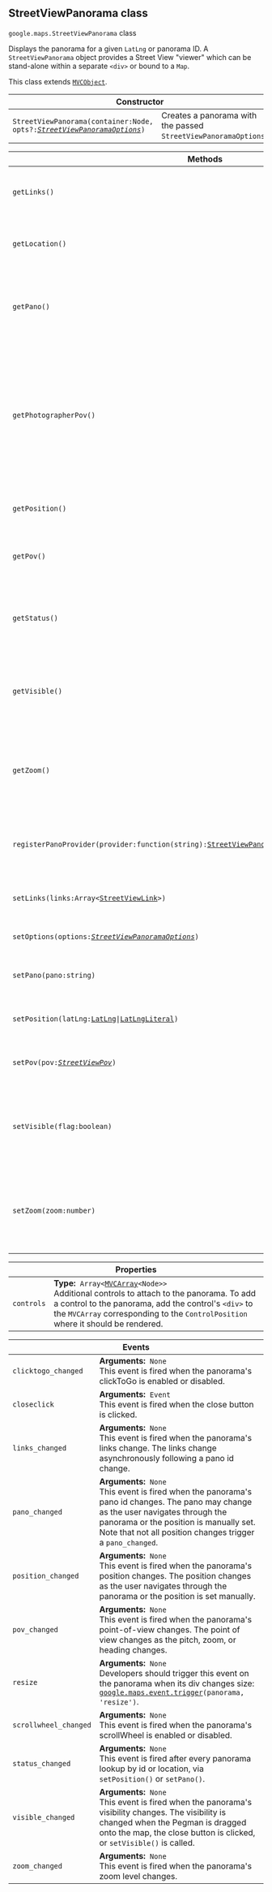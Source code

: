 <h2 id="StreetViewPanorama">
StreetViewPanorama
class
</h2><p>
<code><span itemprop="path">google.maps</span>.<span itemprop="name">StreetViewPanorama</span></code>
class
</p><p>Displays the panorama for a given <code>LatLng</code> or panorama ID. A <code>StreetViewPanorama</code> object provides a Street View "viewer" which can be stand-alone within a separate <code>&lt;div&gt;</code> or bound to a <code>Map</code>.</p><p>This class extends
<code><a href="https://github.com/amenadiel/google-maps-documentation/blob/master/docs/MVCObject.md">MVCObject</a></code>.
</p><table class="constructors responsive" summary="class StreetViewPanorama - Constructor">
<thead>
<tr><th colspan="2">Constructor</th>
</tr></thead>
<tbody>
<tr>
<td><code>StreetViewPanorama(container:Node, opts?:<a href="https://github.com/amenadiel/google-maps-documentation/blob/master/docs/StreetViewPanoramaOptions.md"><em>StreetViewPanoramaOptions</em></a>)</code></td>
<td>Creates a panorama with the passed <code>StreetViewPanoramaOptions</code>.</td>
</tr>
</tbody>
</table><table class="methods responsive" summary="class StreetViewPanorama - Methods">
<thead>
<tr><th colspan="2">Methods</th>
</tr></thead>
<tbody>
<tr>
<td><code>getLinks()</code></td>
<td><div><strong>Return Value:</strong>&nbsp; <code>Array&lt;<a href="https://github.com/amenadiel/google-maps-documentation/blob/master/docs/StreetViewLink.md">StreetViewLink</a>&gt;</code></div>
<div class="desc">Returns the set of navigation links for the Street View panorama.</div></td>
</tr>
<tr>
<td><code>getLocation()</code></td>
<td><div><strong>Return Value:</strong>&nbsp; <code><a href="https://github.com/amenadiel/google-maps-documentation/blob/master/docs/StreetViewLocation.md">StreetViewLocation</a></code></div>
<div class="desc">Returns the StreetViewLocation of the current panorama.</div></td>
</tr>
<tr>
<td><code>getPano()</code></td>
<td><div><strong>Return Value:</strong>&nbsp; <code>string</code></div>
<div class="desc">Returns the current panorama ID for the Street View panorama. This id is stable within the browser's current session only.</div></td>
</tr>
<tr>
<td><code>getPhotographerPov()</code></td>
<td><div><strong>Return Value:</strong>&nbsp; <code><a href="https://github.com/amenadiel/google-maps-documentation/blob/master/docs/StreetViewPov.md">StreetViewPov</a></code></div>
<div class="desc">Returns the heading and pitch of the photographer when this panorama was taken. For Street View panoramas on the road, this also reveals in which direction the car was travelling. This data is available after the <code>pano_changed</code> event.</div></td>
</tr>
<tr>
<td><code>getPosition()</code></td>
<td><div><strong>Return Value:</strong>&nbsp; <code><a href="https://github.com/amenadiel/google-maps-documentation/blob/master/docs/LatLng.md">LatLng</a></code></div>
<div class="desc">Returns the current <code>LatLng</code> position for the Street View panorama.</div></td>
</tr>
<tr>
<td><code>getPov()</code></td>
<td><div><strong>Return Value:</strong>&nbsp; <code><a href="https://github.com/amenadiel/google-maps-documentation/blob/master/docs/StreetViewPov.md">StreetViewPov</a></code></div>
<div class="desc">Returns the current point of view for the Street View panorama.</div></td>
</tr>
<tr>
<td><code>getStatus()</code></td>
<td><div><strong>Return Value:</strong>&nbsp; <code><a href="https://github.com/amenadiel/google-maps-documentation/blob/master/docs/StreetViewStatus.md">StreetViewStatus</a></code></div>
<div class="desc">Returns the status of the panorama on completion of the <code>setPosition()</code> or <code>setPano()</code> request.</div></td>
</tr>
<tr>
<td><code>getVisible()</code></td>
<td><div><strong>Return Value:</strong>&nbsp; <code>boolean</code></div>
<div class="desc">Returns <code>true</code> if the panorama is visible. It does not specify whether Street View imagery is available at the specified position.</div></td>
</tr>
<tr>
<td><code>getZoom()</code></td>
<td><div><strong>Return Value:</strong>&nbsp; <code>number</code></div>
<div class="desc">Returns the zoom level of the panorama. Fully zoomed-out is level 0, where the field of view is 180 degrees. Zooming in increases the zoom level.</div></td>
</tr>
<tr>
<td><code>registerPanoProvider(provider:function(string):<a href="https://github.com/amenadiel/google-maps-documentation/blob/master/docs/StreetViewPanoramaData.md">StreetViewPanoramaData</a>)</code></td>
<td><div><strong>Return Value:</strong>&nbsp; <code>None</code></div>
<div class="desc">Set the custom panorama provider called on pano change to load custom panoramas.</div></td>
</tr>
<tr>
<td><code>setLinks(links:Array&lt;<a href="https://github.com/amenadiel/google-maps-documentation/blob/master/docs/StreetViewLink.md">StreetViewLink</a>&gt;)</code></td>
<td><div><strong>Return Value:</strong>&nbsp; <code>None</code></div>
<div class="desc">Sets the set of navigation links for the Street View panorama.</div></td>
</tr>
<tr>
<td><code>setOptions(options:<a href="https://github.com/amenadiel/google-maps-documentation/blob/master/docs/StreetViewPanoramaOptions.md"><em>StreetViewPanoramaOptions</em></a>)</code></td>
<td><div><strong>Return Value:</strong>&nbsp; <code>None</code></div>
<div class="desc">Sets a collection of key-value pairs.</div></td>
</tr>
<tr>
<td><code>setPano(pano:string)</code></td>
<td><div><strong>Return Value:</strong>&nbsp; <code>None</code></div>
<div class="desc">Sets the current panorama ID for the Street View panorama.</div></td>
</tr>
<tr>
<td><code>setPosition(latLng:<a href="https://github.com/amenadiel/google-maps-documentation/blob/master/docs/LatLng.md">LatLng</a>|<a href="https://github.com/amenadiel/google-maps-documentation/blob/master/docs/LatLngLiteral.md">LatLngLiteral</a>)</code></td>
<td><div><strong>Return Value:</strong>&nbsp; <code>None</code></div>
<div class="desc">Sets the current <code>LatLng</code> position for the Street View panorama.</div></td>
</tr>
<tr>
<td><code>setPov(pov:<a href="https://github.com/amenadiel/google-maps-documentation/blob/master/docs/StreetViewPov.md"><em>StreetViewPov</em></a>)</code></td>
<td><div><strong>Return Value:</strong>&nbsp; <code>None</code></div>
<div class="desc">Sets the point of view for the Street View panorama.</div></td>
</tr>
<tr>
<td><code>setVisible(flag:boolean)</code></td>
<td><div><strong>Return Value:</strong>&nbsp; <code>None</code></div>
<div class="desc">Sets to <code>true</code> to make the panorama visible. If set to <code>false</code>, the panorama will be hidden whether it is embedded in the map or in its own <code>&lt;div&gt;</code>.</div></td>
</tr>
<tr>
<td><code>setZoom(zoom:number)</code></td>
<td><div><strong>Return Value:</strong>&nbsp; <code>None</code></div>
<div class="desc">Sets the zoom level of the panorama. Fully zoomed-out is level 0, where the field of view is 180 degrees. Zooming in increases the zoom level.</div></td>
</tr>
</tbody>
</table><table class="properties responsive" summary="class StreetViewPanorama - Properties">
<thead>
<tr><th colspan="2">Properties</th>
</tr></thead>
<tbody>
<tr>
<td><code>controls</code></td>
<td><div><strong>Type:</strong>&nbsp; <code>Array&lt;<a href="https://github.com/amenadiel/google-maps-documentation/blob/master/docs/MVCArray.md">MVCArray</a>&lt;Node&gt;&gt;</code></div>
<div class="desc">Additional controls to attach to the panorama. To add a control to the panorama, add the control's <code>&lt;div&gt;</code> to the <code>MVCArray</code> corresponding to the <code>ControlPosition</code> where it should be rendered.</div></td>
</tr>
</tbody>
</table><table class="details responsive" summary="class StreetViewPanorama - Events">
<thead>
<tr><th colspan="2">Events</th>
</tr></thead>
<tbody>
<tr>
<td><code>clicktogo_changed</code></td>
<td><div><strong>Arguments:</strong>&nbsp; <code>None</code></div>
<div class="desc">This event is fired when the panorama's clickToGo is enabled or disabled.</div></td>
</tr>
<tr>
<td><code>closeclick</code></td>
<td><div><strong>Arguments:</strong>&nbsp; <code>Event</code></div>
<div class="desc">This event is fired when the close button is clicked.</div></td>
</tr>
<tr>
<td><code>links_changed</code></td>
<td><div><strong>Arguments:</strong>&nbsp; <code>None</code></div>
<div class="desc">This event is fired when the panorama's links change. The links change asynchronously following a pano id change.</div></td>
</tr>
<tr>
<td><code>pano_changed</code></td>
<td><div><strong>Arguments:</strong>&nbsp; <code>None</code></div>
<div class="desc">This event is fired when the panorama's pano id changes. The pano may change as the user navigates through the panorama or the position is manually set. Note that not all position changes trigger a <code>pano_changed</code>.</div></td>
</tr>
<tr>
<td><code>position_changed</code></td>
<td><div><strong>Arguments:</strong>&nbsp; <code>None</code></div>
<div class="desc">This event is fired when the panorama's position changes. The position changes as the user navigates through the panorama or the position is set manually.</div></td>
</tr>
<tr>
<td><code>pov_changed</code></td>
<td><div><strong>Arguments:</strong>&nbsp; <code>None</code></div>
<div class="desc">This event is fired when the panorama's point-of-view changes. The point of view changes as the pitch, zoom, or heading changes.</div></td>
</tr>
<tr>
<td><code>resize</code></td>
<td><div><strong>Arguments:</strong>&nbsp; <code>None</code></div>
<div class="desc">Developers should trigger this event on the panorama when its div changes size: <code> <a href="https://github.com/amenadiel/google-maps-documentation/blob/master/docs/event.md">google.maps.event.trigger</a>(panorama, 'resize')</code>.</div></td>
</tr>
<tr>
<td><code>scrollwheel_changed</code></td>
<td><div><strong>Arguments:</strong>&nbsp; <code>None</code></div>
<div class="desc">This event is fired when the panorama's scrollWheel is enabled or disabled.</div></td>
</tr>
<tr>
<td><code>status_changed</code></td>
<td><div><strong>Arguments:</strong>&nbsp; <code>None</code></div>
<div class="desc">This event is fired after every panorama lookup by id or location, via <code>setPosition()</code> or <code>setPano()</code>.</div></td>
</tr>
<tr>
<td><code>visible_changed</code></td>
<td><div><strong>Arguments:</strong>&nbsp; <code>None</code></div>
<div class="desc">This event is fired when the panorama's visibility changes. The visibility is changed when the Pegman is dragged onto the map, the close button is clicked, or <code>setVisible()</code> is called.</div></td>
</tr>
<tr>
<td><code>zoom_changed</code></td>
<td><div><strong>Arguments:</strong>&nbsp; <code>None</code></div>
<div class="desc">This event is fired when the panorama's zoom level changes.</div></td>
</tr>
</tbody>
</table>